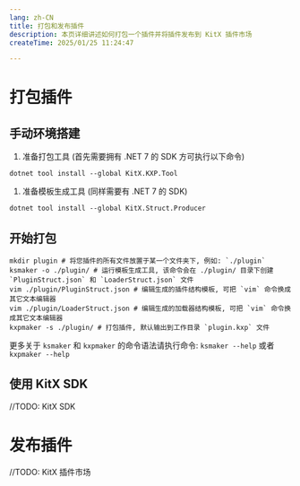```yaml
---
lang: zh-CN
title: 打包和发布插件
description: 本页详细讲述如何打包一个插件并将插件发布到 KitX 插件市场
createTime: 2025/01/25 11:24:47

---
```


# 打包插件

## 手动环境搭建

1. 准备打包工具 (首先需要拥有 .NET 7 的 SDK 方可执行以下命令)
```SHELL
dotnet tool install --global KitX.KXP.Tool
```

1. 准备模板生成工具 (同样需要有 .NET 7 的 SDK)
```SHELL
dotnet tool install --global KitX.Struct.Producer
```

## 开始打包

```SHELL
mkdir plugin # 将您插件的所有文件放置于某一个文件夹下, 例如: `./plugin`
ksmaker -o ./plugin/ # 运行模板生成工具, 该命令会在 ./plugin/ 目录下创建 `PluginStruct.json` 和 `LoaderStruct.json` 文件
vim ./plugin/PluginStruct.json # 编辑生成的插件结构模板, 可把 `vim` 命令换成其它文本编辑器
vim ./plugin/LoaderStruct.json # 编辑生成的加载器结构模板, 可把 `vim` 命令换成其它文本编辑器
kxpmaker -s ./plugin/ # 打包插件, 默认输出到工作目录 `plugin.kxp` 文件
```

更多关于 `ksmaker` 和 `kxpmaker` 的命令语法请执行命令: `ksmaker --help` 或者 `kxpmaker --help`

## 使用 KitX SDK

//TODO: KitX SDK

# 发布插件

//TODO: KitX 插件市场
